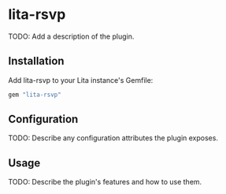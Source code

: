 # lita-rsvp

TODO: Add a description of the plugin.

## Installation

Add lita-rsvp to your Lita instance's Gemfile:

``` ruby
gem "lita-rsvp"
```

## Configuration

TODO: Describe any configuration attributes the plugin exposes.

## Usage

TODO: Describe the plugin's features and how to use them.
